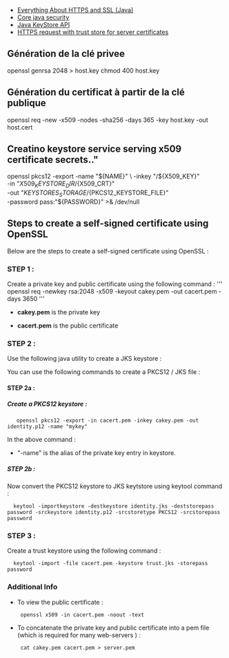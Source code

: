 - [Everything About HTTPS and SSL (Java)](https://dzone.com/articles/ssl-in-java)
- [Core java security](https://github.com/eugenp/tutorials/tree/master/core-java-modules/core-java-security)
- [Java KeyStore API](https://www.baeldung.com/java-keystore)
- [HTTPS request with trust store for server certificates](https://connect2id.com/products/nimbus-oauth-openid-connect-sdk/examples/utils/custom-trust-store)
## Génération de la clé privee
openssl genrsa 2048 > host.key
chmod 400 host.key
## Génération du certificat à partir de la clé publique
openssl req -new -x509 -nodes -sha256 -days 365 -key host.key -out host.cert

## Creatino keystore service serving x509 certificate secrets.."


openssl pkcs12 -export 
      -name "${NAME}" \
-inkey "/${X509_KEY}" \
      -in "${X509_KEYSTORE_DIR}/${X509_CRT}" \
      -out "${KEYSTORES_STORAGE}/${PKCS12_KEYSTORE_FILE}" \
      -password pass:"${PASSWORD}" >& /dev/null
      
## Steps to create a self-signed certificate using OpenSSL


Below are the steps to create a self-signed certificate using OpenSSL :

### STEP 1 :
Create a private key and public certificate using the following command :
'''
openssl req -newkey rsa:2048 -x509 -keyout cakey.pem -out cacert.pem -days 3650 
'''






- **cakey.pem** is the private key

- **cacert.pem** is the public certificate

### STEP 2 :
Use the following java utility to create a JKS keystore : 





You can use the following commands to create a PKCS12 / JKS file : 
#### STEP 2a :
##### Create a PKCS12 keystore :

       openssl pkcs12 -export -in cacert.pem -inkey cakey.pem -out identity.p12 -name "mykey" 



In the above command :

- "-name" is the alias of the private key entry in keystore. 

##### STEP 2b :
Now convert the PKCS12 keystore to JKS keytstore using keytool command : 

      keytool -importkeystore -destkeystore identity.jks -deststorepass password -srckeystore identity.p12 -srcstoretype PKCS12 -srcstorepass password 



### STEP 3 :
Create a trust keystore using the following command :

      keytool -import -file cacert.pem -keystore trust.jks -storepass password



### Additional Info

- To view the public certificate :

       openssl x509 -in cacert.pem -noout -text

- To concatenate the private key and public certificate into a pem file (which is required for many web-servers ) :

       cat cakey.pem cacert.pem > server.pem  
